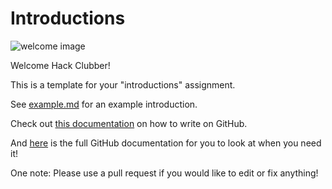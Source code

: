 # Introductions
![welcome image](https://emojipedia-us.s3.dualstack.us-west-1.amazonaws.com/thumbs/120/microsoft/209/waving-hand-sign_1f44b.png) 

Welcome Hack Clubber!

This is a template for your "introductions" assignment.

See [example.md](https://github.com/FLHS-Hacks/introductions/blob/main/example.md) for an example introduction.

Check out [this documentation](https://docs.github.com/en/github/writing-on-github) on how to write on GitHub.

And [here](https://docs.github.com/en) is the full GitHub documentation for you to look at when you need it!

One note: Please use a pull request if you would like to edit or fix anything!
